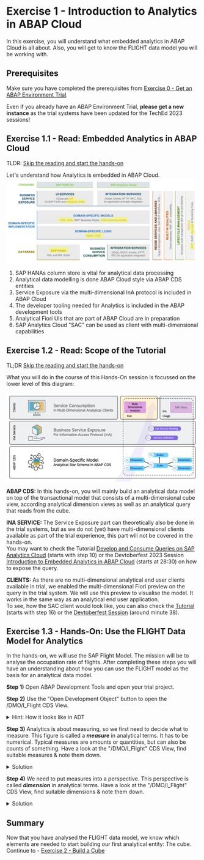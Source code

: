 # Exercise 1 - Introduction to Analytics in ABAP Cloud

In this exercise, you will understand what embedded analytics in ABAP Cloud is all about.
Also, you will get to know the FLIGHT data model you will be working with.

## Prerequisites

Make sure you have completed the prerequisites from [Exercise 0 - Get an ABAP Environment Trial](../ex0/README.md).

Even if you already have an ABAP Environment Trial, **please get a new instance** as the trial systems have been updated for the TechEd 2023 sessions!

## Exercise 1.1 - Read: Embedded Analytics in ABAP Cloud

TLDR: [Skip the reading and start the hands-on](#exercise-13---hands-on-use-the-flight-data-model-for-analytics)

Let's understand how Analytics is embedded in ABAP Cloud. 
<br>![](/exercises/ex1/images/01-EmbeddedAnalyticsInABAPCloud.png)
1. SAP HANAs column store is vital for analytical data processing
2. Analytical data modelling is done ABAP Cloud style via ABAP CDS entities
3. Service Exposure via the multi-dimensional InA protocol is included in ABAP Cloud
4. The developer tooling needed for Analytics is included in the ABAP development tools
5. Analytical Fiori UIs that are part of ABAP Cloud are in preparation
6. SAP Analytics Cloud "SAC" can be used as client with multi-dimensional capabilities

## Exercise 1.2 - Read: Scope of the Tutorial

TL;DR [Skip the reading and start the hands-on](#exercise-13---hands-on-use-the-flight-data-model-for-analytics)

What you will do in the course of this Hands-On session is focussed on the lower level of this diagram:

![](/exercises/ex1/images/02-HandsOnScope.png)

**ABAP CDS:** In this hands-on, you will mainly build an analytical data model on top of the transactional model that consists of a multi-dimensional cube view, according analytical dimension views as well as an analytical query that reads from the cube.

**INA SERVICE:** The Service Exposure part can theoretically also be done in the trial systems, but as we do not (yet) have multi-dimensional clients 
available as part of the trial experience, this part will not be covered in the hands-on.<br>
You may want to check the Tutorial [Develop and Consume Queries on SAP Analytics Cloud](https://developers.sap.com/tutorials/abap-environment-analytics.html) (starts with step 10) or the Devtoberfest 2023 Session [Introduction to Embedded Analytics in ABAP Cloud](https://www.youtube.com/watch?v=2dIqQNnYKjY&list=PLBoQ2iTAoalS9Urg3jcyVjGtxb15Gudfq) (starts at 28:30) on how to expose the query.

**CLIENTS:** As there are no multi-dimensional analytical end user clients available in trial, we enabled the multi-dimensional Fiori preview on the query in the trial system. We will use this preview to visualise the model. It works in the same way as an analytical end user application.<br>
To see, how the SAC client would look like, you can also check the [Tutorial](https://developers.sap.com/tutorials/abap-environment-analytics.html) (starts with step 16) or the [Devtoberfest Session](https://www.youtube.com/watch?v=2dIqQNnYKjY&list=PLBoQ2iTAoalS9Urg3jcyVjGtxb15Gudfq) (around minute 38).


## Exercise 1.3 - Hands-On: Use the FLIGHT Data Model for Analytics

In the hands-on, we will use the SAP Flight Model. The mission will be to analyse the occupation rate of flights.
After completing these steps you will have an understanding about how you can use the FLIGHT model as the basis for an analytical data model.

**Step 1)**	Open ABAP Development Tools and open your trial project.

**Step 2)**	Use the "Open Development Object" button to open the /DMO/I_Flight CDS View. <details><summary>Hint: How it looks like in ADT</summary><p>![ABAP Development Tools](/exercises/ex1/images/03-ADTDemoFlight.png)</p></details>

**Step 3)** Analytics is about measuring, so we first need to decide what to measure. This figure is called a ***measure*** in analytical terms. It has to be numerical. Typical measures are amounts or quantities, but can also be counts of something. Have a look at the "/DMO/I_Flight" CDS View, find suitable measures & note them down.
<details><summary>Solution</summary><p>

 ```abap
 @AccessControl.authorizationCheck: #NOT_REQUIRED
 @EndUserText.label: 'Flight View - CDS Data Model'
 //...

 define view entity /DMO/I_Flight
  as select from /dmo/flight as Flight

 //...
 {
      //...

      /* A price is a typical measure */
      @Semantics.amount.currencyCode: 'CurrencyCode'
      Flight.price          as Price,

      //...

      /* Maximum Seats and Occupied Seats are numerical and will help calculating the occupation rate */
      Flight.seats_max      as MaximumSeats,
      Flight.seats_occupied as OccupiedSeats,

      //...
 }
```
</p></details>

**Step 4)** We need to put measures into a perspective. This perspective is called ***dimension*** in analytical terms.  Have a look at the "/DMO/I_Flight" CDS View, find suitable dimensions & note them down.
<details><summary>Solution</summary><p>

 ```abap
 @AccessControl.authorizationCheck: #NOT_REQUIRED
 @EndUserText.label: 'Flight View - CDS Data Model'
 //...

 define view entity /DMO/I_Flight
  as select from /dmo/flight as Flight

 //...
 {
  //...

  /* Key Fields are always dimensions */
  key Flight.carrier_id     as AirlineID,

  //...
  key Flight.connection_id  as ConnectionID,

  //...
  key Flight.flight_date    as FlightDate,

  //...

  /* Basically all fields that are no measures can be dimensions */
  Flight.plane_type_id  as PlaneType,

  //...
 }
```
</p></details>

## Summary

Now that you have analysed the FLIGHT data model, we know which elements are needed to start building our first analytical entity: The cube.
Continue to - [Exercise 2 - Build a Cube](../ex2/README.md)
